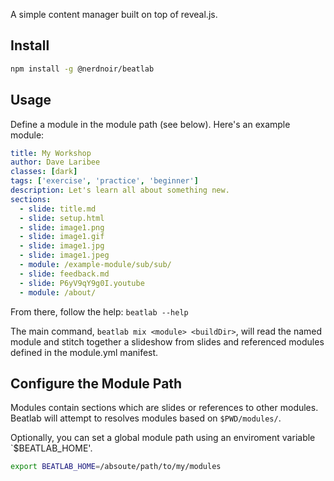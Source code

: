 A simple content manager built on top of reveal.js.

## Install

```bash
npm install -g @nerdnoir/beatlab
```

## Usage

Define a module in the module path (see below). Here's an example
module:

```yaml
title: My Workshop
author: Dave Laribee
classes: [dark]
tags: ['exercise', 'practice', 'beginner']
description: Let's learn all about something new.
sections:
  - slide: title.md
  - slide: setup.html
  - slide: image1.png
  - slide: image1.gif
  - slide: image1.jpg
  - slide: image1.jpeg
  - module: /example-module/sub/sub/
  - slide: feedback.md
  - slide: P6yV9qY9g0I.youtube
  - module: /about/

```

From there, follow the help: `beatlab --help`

The main command, `beatlab mix <module> <buildDir>`, will read the
named module and stitch together a slideshow from slides and referenced modules
defined in the module.yml manifest.

## Configure the Module Path

Modules contain sections which are slides or references to
other modules. Beatlab will attempt to resolves modules based
on `$PWD/modules/`.

Optionally, you can set a global module path using an
enviroment variable `$BEATLAB_HOME'.

```bash
export BEATLAB_HOME=/absoute/path/to/my/modules
```
